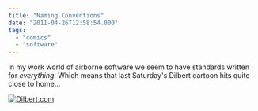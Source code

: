 ```yaml
---
title: "Naming Conventions"
date: "2011-04-26T12:58:54.000"
tags: 
  - "comics"
  - "software"
---
```


In my work world of airborne software we seem to have standards written for _everything_. Which means that last Saturday's Dilbert cartoon hits quite close to home...

[![Dilbert.com](http://dilbert.com/dyn/str_strip/000000000/00000000/0000000/100000/10000/9000/400/119427/119427.strip.gif)](http://dilbert.com/strips/comic/2011-04-23/ "Dilbert.com")
